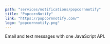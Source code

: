 ```yaml
---
path: "services/notifications/popcornnotify"
title: "PopcornNotify"
link: "https://popcornnotify.com/"
logo: "popcornnotify.png"
---
```


Email and text messages with one JavaScript API.
